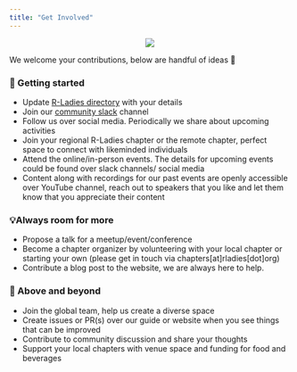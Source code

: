 ```yaml
---
title: "Get Involved"
---
```


<center>

![](img/rladies-help.png)

</center>


We welcome your contributions, below are handful of ideas 💜

### 🏁 Getting started 

- Update [R-Ladies directory](/directory) with your details 
- Join our [community slack](https://rladies.org/form/community-slack) channel
- Follow us over social media. Periodically we share about upcoming activities
- Join your regional R-Ladies chapter or the remote chapter, perfect space to connect with likeminded individuals
- Attend the online/in-person events. The details for upcoming events could be found over slack channels/ social media
- Content along with recordings for our past events are openly accessible over YouTube channel, reach out to speakers that you like and let them know that you appreciate their content

### 💡Always room for more 

- Propose a talk for a meetup/event/conference 
- Become a chapter organizer by volunteering with your local chapter or starting your own (please get in touch via chapters[at]rladies[dot]org)
- Contribute a blog post to the website, we are always here to help. 

### 🤝 Above and beyond 

- Join the global team, help us create a diverse space 
- Create issues or PR(s) over our guide or website when you see things that can be improved
- Contribute to community discussion and share your thoughts
- Support your local chapters with venue space and funding for food and beverages
